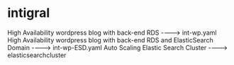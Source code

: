 # intigral
High Availability wordpress blog with back-end RDS ---->
int-wp.yaml 
High Availability wordpress blog with back-end RDS and ElasticSearch Domain ---->
int-wp-ESD.yaml
Auto Scaling Elastic Search Cluster ---->
elasticsearchcluster
